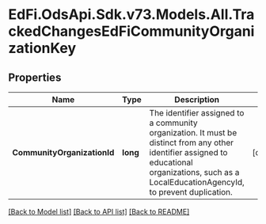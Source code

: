 # EdFi.OdsApi.Sdk.v73.Models.All.TrackedChangesEdFiCommunityOrganizationKey

## Properties

Name | Type | Description | Notes
------------ | ------------- | ------------- | -------------
**CommunityOrganizationId** | **long** | The identifier assigned to a community organization. It must be distinct from any other identifier assigned to educational organizations, such as a LocalEducationAgencyId, to prevent duplication. | [optional] 

[[Back to Model list]](../../README.md#documentation-for-models) [[Back to API list]](../../README.md#documentation-for-api-endpoints) [[Back to README]](../../README.md)

